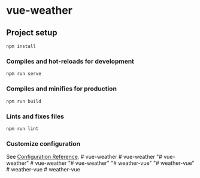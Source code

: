 # vue-weather

## Project setup
```
npm install
```

### Compiles and hot-reloads for development
```
npm run serve
```

### Compiles and minifies for production
```
npm run build
```

### Lints and fixes files
```
npm run lint
```

### Customize configuration
See [Configuration Reference](https://cli.vuejs.org/config/).
#   v u e - w e a t h e r  
 #   v u e - w e a t h e r  
 "# vue-weather" 
#   v u e - w e a t h e r  
 "# vue-weather" 
"# weather-vue" 
"# weather-vue" 
#   w e a t h e r - v u e  
 #   w e a t h e r - v u e  
 